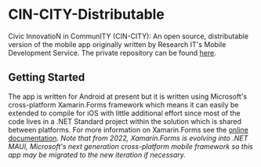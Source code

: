 # CIN-CITY-Distributable
Civic InnovatioN in CommunITY (CIN-CITY): An open source, distributable version of the mobile app originally written by Research IT's Mobile Development Service. The private repository can be found [here](https://github.com/UoMResearchIT/CIN_CITY).

## Getting Started
The app is written for Android at present but it is written using Microsoft's cross-platform Xamarin.Forms framework which means it can easily be extended to compile for iOS with little additional effort since most of the code lives in a .NET Standard project within the solution which is shared between platforms. For more information on Xamarin.Forms see the [online documentation](https://dotnet.microsoft.com/en-us/apps/xamarin/xamarin-forms). _Note that from 2022, Xamarin.Forms is evolving into .NET MAUI, Microsoft's next generation cross-platform mobile framework so this app may be migrated to the new iteration if necessary._
